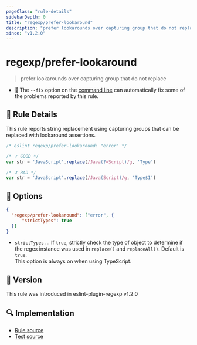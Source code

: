 ```yaml
---
pageClass: "rule-details"
sidebarDepth: 0
title: "regexp/prefer-lookaround"
description: "prefer lookarounds over capturing group that do not replace"
since: "v1.2.0"
---
```

# regexp/prefer-lookaround

> prefer lookarounds over capturing group that do not replace

- :wrench: The `--fix` option on the [command line](https://eslint.org/docs/user-guide/command-line-interface#fixing-problems) can automatically fix some of the problems reported by this rule.

## :book: Rule Details

This rule reports string replacement using capturing groups that can be replaced with lookaround assertions.

<eslint-code-block fix>

```js
/* eslint regexp/prefer-lookaround: "error" */

/* ✓ GOOD */
var str = 'JavaScript'.replace(/Java(?=Script)/g, 'Type')

/* ✗ BAD */
var str = 'JavaScript'.replace(/Java(Script)/g, 'Type$1')
```

</eslint-code-block>

## :wrench: Options

```json
{
  "regexp/prefer-lookaround": ["error", {
      "strictTypes": true
  }]
}
```

- `strictTypes` ... If `true`, strictly check the type of object to determine if the regex instance was used in `replace()` and `replaceAll()`. Default is `true`.  
  This option is always on when using TypeScript.

## :rocket: Version

This rule was introduced in eslint-plugin-regexp v1.2.0

## :mag: Implementation

- [Rule source](https://github.com/ota-meshi/eslint-plugin-regexp/blob/master/lib/rules/prefer-lookaround.ts)
- [Test source](https://github.com/ota-meshi/eslint-plugin-regexp/blob/master/tests/lib/rules/prefer-lookaround.ts)
